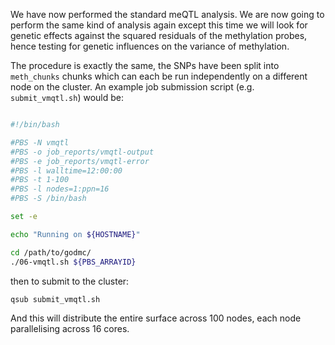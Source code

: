 We have now performed the standard meQTL analysis. We are now going to perform the same kind of analysis again except this time we will look for genetic effects against the squared residuals of the methylation probes, hence testing for genetic influences on the variance of methylation. 

The procedure is exactly the same, the SNPs have been split into `meth_chunks` chunks which can each be run independently on a different node on the cluster. An example job submission script (e.g. `submit_vmqtl.sh`) would be:

```bash

#!/bin/bash

#PBS -N vmqtl
#PBS -o job_reports/vmqtl-output
#PBS -e job_reports/vmqtl-error
#PBS -l walltime=12:00:00
#PBS -t 1-100
#PBS -l nodes=1:ppn=16
#PBS -S /bin/bash

set -e

echo "Running on ${HOSTNAME}"

cd /path/to/godmc/
./06-vmqtl.sh ${PBS_ARRAYID}

```

then to submit to the cluster:

    qsub submit_vmqtl.sh

And this will distribute the entire surface across 100 nodes, each node parallelising across 16 cores.